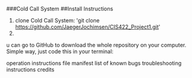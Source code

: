 ###Cold Call System
##Install Instructions
1. clone Cold Call System: 'git clone https://github.com/JaegerJochimsen/CIS422_Project1.git'
2. 
u can go to GitHub to download the whole repository on your
computer. Simple way, just code this in your terminal:

operation instructions
file manifest
list of known bugs
troubleshooting instructions
credits
